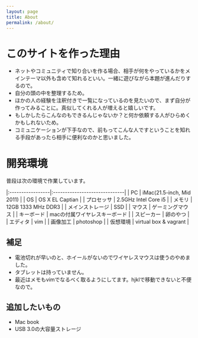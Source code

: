 ```yaml
---
layout: page
title: About
permalink: /about/
---
```


# このサイトを作った理由

* ネットやコミュニティで知り合いを作る場合、相手が何をやっているかをメインテーマ以外も含めて知れるといい。一緒に遊びながら本題が進んだりするので。
* 自分の頭の中を整理するため。
* ほかの人の経験を注釈付きで一覧になっているのを見たいので、まず自分が作ってみることに。真似してくれる人が増えると嬉しいです。
* もしかしたらこんなのもできるんじゃないか？と何か依頼する人がひらめくかもしれないため。
* コミュニケーションが下手なので、前もってこんな人ですということを知れる手段があったら相手に便利なのかと思いました。

# 開発環境

普段は次の環境で作業しています。

|:-----------------|:------------------------------|
| PC               | iMac(21.5-inch, Mid 2011)     |
| OS               | OS X EL Captian               |
| プロセッサ       | 2.5GHz Intel Core i5          |
| メモリ           | 12GB 1333 MHz DDR3            |
| メインストレージ | SSD                           |
| マウス           | ゲーミングマウス              |
| キーボード       | macの付属ワイヤレスキーボード |
| スピーカー       | 卵のやつ                      |
| エディタ         | vim                           |
| 画像加工         | photoshop                     |
| 仮想環境         | virtual box & vagrant         |

## 補足

* 電池切れが早いのと、ホイールがないのでワイヤレスマウスは使うのやめました。
* タブレットは持っていません。
* 最近はメモもvimでなるべく取るようにしてます。hjklで移動できないと不便なので。

## 追加したいもの

* Mac book
* USB 3.0の大容量ストレージ
